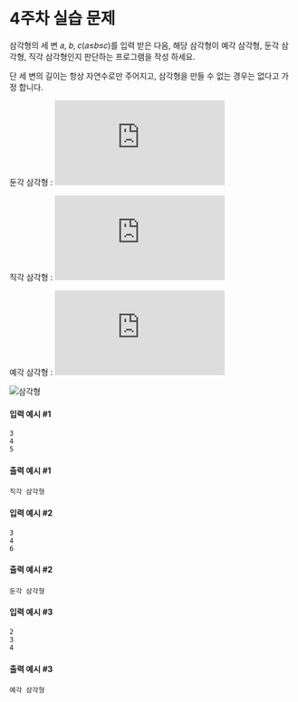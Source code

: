 # 4주차 실습 문제
삼각형의 세 변 𝑎, 𝑏, 𝑐(𝑎≤𝑏≤𝑐)를 입력 받은 다음, 해당 삼각형이 예각 삼각형, 둔각 삼각형, 직각 삼각형인지 판단하는 프로그램을 작성 하세요.

단 세 변의 길이는 항상 자연수로만 주어지고, 삼각형을 만들 수 없는 경우는 없다고 가정 합니다.

둔각 삼각형 : ![둔각](https://latex.codecogs.com/gif.latex?a%5E2&plus;b%5E2%3Cc%5E2)

직각 삼각형 : ![직각](https://latex.codecogs.com/gif.latex?a%5E2&plus;b%5E2%3Dc%5E2)

예각 삼각형 : ![예각](https://latex.codecogs.com/gif.latex?a%5E2&plus;b%5E2%3Ec%5E2)

![삼각형](https://mblogthumb-phinf.pstatic.net/20160822_120/freewheel3_14718423422207TLyW_JPEG/KakaoTalk_20160822_134018320.jpg?type=w800)

#### 입력 예시 #1
```
3
4
5
```

#### 출력 예시 #1
```
직각 삼각형
```

#### 입력 예시 #2
```
3
4
6
```

#### 출력 예시 #2
```
둔각 삼각형
```


#### 입력 예시 #3
```
2
3
4
```

#### 출력 예시 #3
```
예각 삼각형
```